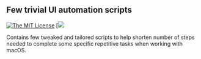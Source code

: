 
## Few trivial UI automation scripts


[![The MIT License](https://img.shields.io/badge/license-MIT-orange.svg?style=flat-square)](http://opensource.org/licenses/MIT)
 [![](https://img.shields.io/github/repo-size/dm4rnde/FewScriptsForUIAutomateInMacOS.svg?style=flat-square)

Contains few tweaked and tailored scripts to help shorten number of steps needed to complete some specific repetitive tasks when working with macOS.

